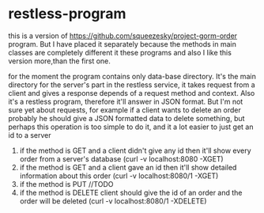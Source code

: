 # restless-program

this is a version of https://github.com/squeezesky/project-gorm-order program. But I have placed it separately because the methods in main classes are completely 
different it these programs and also I like this version more,than the first one.


for the moment the program contains only data-base directory. It's the main directory for the server's part in the restless service,
it takes request from a client and gives a response depends of a request method and context.
Also it's a restless program, therefore it'll answer in JSON format. But I'm not sure yet about requests, for example if a client wants to delete an order probably
he should give a JSON formatted data to delete something, but perhaps this operation is too simple to do it, and it a lot easier to just get an id to a server
1. if the method is GET and a client didn't give any id then it'll show every order from a server's database (curl -v localhost:8080 -XGET)
2. if the method is GET and a client gave an id then it'll show detailed information about this order (curl -v localhost:8080/1 -XGET)
3. if the method is PUT //TODO
4. if the method is DELETE client should give the id of an order and the order will be deleted (curl -v localhost:8080/1 -XDELETE)


